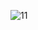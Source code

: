 ![11](https://github.com/j2an777/-Goorm-Web-Study/assets/110087099/d1741f2e-fe0d-428a-87b4-f8434ca6b286)
